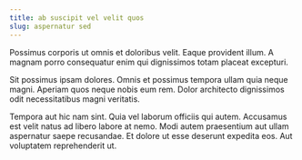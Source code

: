 ```yaml
---
title: ab suscipit vel velit quos
slug: aspernatur sed
---
```


Possimus corporis ut omnis et doloribus velit. Eaque provident illum. A magnam porro consequatur enim qui dignissimos totam placeat excepturi.

Sit possimus ipsam dolores. Omnis et possimus tempora ullam quia neque magni. Aperiam quos neque nobis eum rem. Dolor architecto dignissimos odit necessitatibus magni veritatis.

Tempora aut hic nam sint. Quia vel laborum officiis qui autem. Accusamus est velit natus ad libero labore at nemo. Modi autem praesentium aut ullam aspernatur saepe recusandae. Et dolore ut esse deserunt expedita eos. Aut voluptatem reprehenderit ut.
